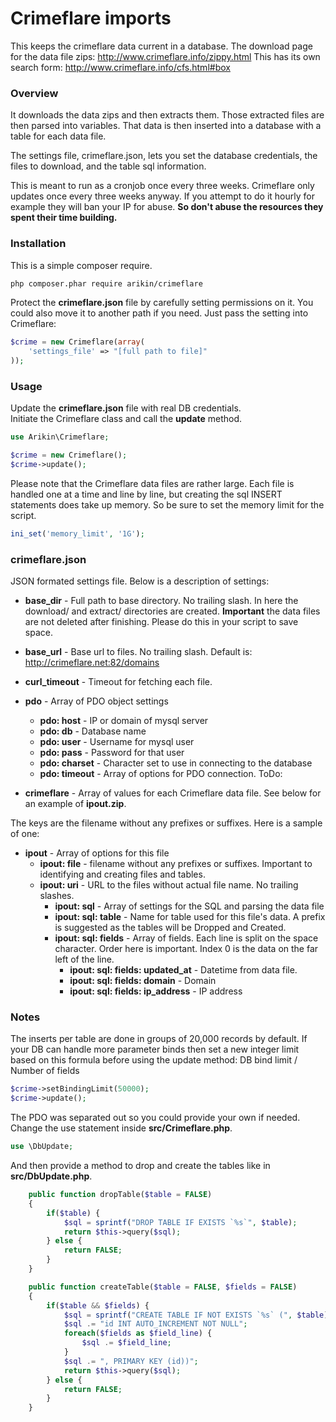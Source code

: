 # Crimeflare imports
This keeps the crimeflare data current in a database. The download page for the data file zips: http://www.crimeflare.info/zippy.html
This has its own search form: http://www.crimeflare.info/cfs.html#box

### Overview
It downloads the data zips and then extracts them. Those extracted files are then parsed into variables.  That data is then inserted into a database with a table for each data file.

The settings file, crimeflare.json, lets you set the database credentials, the files to download, and the table sql information.

This is meant to run as a cronjob once every three weeks. Crimeflare only updates once every three weeks anyway.  If you attempt to do it hourly for example they will ban your IP for abuse. **So don't abuse the resources they spent their time building.**

### Installation
This is a simple composer require.
```bash
php composer.phar require arikin/crimeflare
```

Protect the **crimeflare.json** file by carefully setting permissions on it. You could also move it to another path if you need. Just pass the setting into Crimeflare:
```php
$crime = new Crimeflare(array(
    'settings_file' => "[full path to file]"
));
```
### Usage
Update the **crimeflare.json** file with real DB credentials.<br>
Initiate the Crimeflare class and call the **update** method.
```php
use Arikin\Crimeflare;

$crime = new Crimeflare();
$crime->update();
```

Please note that the Crimeflare data files are rather large. Each file is handled one at a time and line by line, but creating the sql INSERT statements does take up memory.  So be sure to set the memory limit for the script.
```php
ini_set('memory_limit', '1G');
```

### crimeflare.json
JSON formated settings file. Below is a description of settings:

- **base_dir** - Full path to base directory. No trailing slash. In here the download/ and extract/ directories are created. **Important** the data files are not deleted after finishing. Please do this in your script to save space.
- **base_url** - Base url to files. No trailing slash. Default is: http://crimeflare.net:82/domains
- **curl_timeout** - Timeout for fetching each file.
- **pdo** - Array of PDO object settings
  - **pdo: host** - IP or domain of mysql server
  - **pdo: db** - Database name
  - **pdo: user** - Username for mysql user
  - **pdo: pass** - Password for that user
  - **pdo: charset** - Character set to use in connecting to the database
  - **pdo: timeout** - Array of options for PDO connection. ToDo:

- **crimeflare** - Array of values for each Crimeflare data file. See below for an example of **ipout.zip**.

The keys are the filename without any prefixes or suffixes. Here is a sample of one:
- **ipout** - Array of options for this file
  - **ipout: file** - filename without any prefixes or suffixes. Important to identifying and creating files and tables.
  - **ipout: uri** - URL to the files without actual file name. No trailing slashes.
    - **ipout: sql** - Array of settings for the SQL and parsing the data file
    - **ipout: sql: table** - Name for table used for this file's data. A prefix is suggested as the tables will be Dropped and Created.
    - **ipout: sql: fields** - Array of fields. Each line is split on the space character. Order here is important. Index 0 is the data on the far left of the line.
      - **ipout: sql: fields: updated_at** - Datetime from data file.
      - **ipout: sql: fields: domain** - Domain
      - **ipout: sql: fields: ip_address** - IP address

### Notes
The inserts per table are done in groups of 20,000 records by default. If your DB can handle more parameter binds then set a new integer limit based on this formula before using the update method:
DB bind limit / Number of fields
```php
$crime->setBindingLimit(50000);
$crime->update();
```

The PDO was separated out so you could provide your own if needed. Change the use statement inside **src/Crimeflare.php**.
```php
use \DbUpdate;
```
And then provide a method to drop and create the tables like in **src/DbUpdate.php**.
```php
    public function dropTable($table = FALSE)
    {
        if($table) {
            $sql = sprintf("DROP TABLE IF EXISTS `%s`", $table);
            return $this->query($sql);
        } else {
            return FALSE;
        }
    }

    public function createTable($table = FALSE, $fields = FALSE)
    {
        if($table && $fields) {
            $sql = sprintf("CREATE TABLE IF NOT EXISTS `%s` (", $table);
            $sql .= "id INT AUTO_INCREMENT NOT NULL";
            foreach($fields as $field_line) {
                $sql .= $field_line;
            }
            $sql .= ", PRIMARY KEY (id))";
            return $this->query($sql);
        } else {
            return FALSE;
        }
    }
```